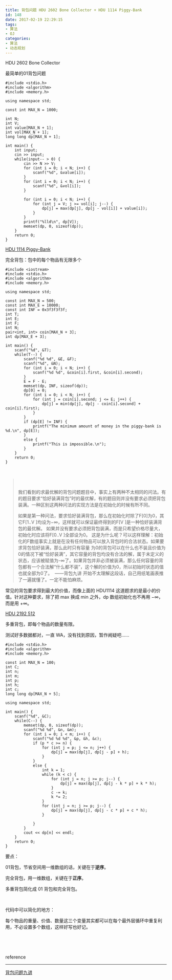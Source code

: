 ```yaml
---
title: 背包问题 HDU 2602 Bone Collector + HDU 1114 Piggy-Bank
id: 148
date: 2017-02-19 22:29:15
tags:
- 算法
- OJ
categories:
- 算法
- 动态规划
---
```



HDU 2602 Bone Collector


最简单的01背包问题
```\n#include <iostream>
#include <stdio.h>
#include <algorithm>
#include <memory.h>

using namespace std;

const int MAX_N = 1000;

int N;
int V;
int value[MAX_N + 1];
int vol[MAX_N + 1];
long long dp[MAX_N + 1];

int main() {
    int input;
    cin >> input;
    while(input-- > 0) {
        cin >> N >> V;
        for (int i = 0; i < N; i++) {
            scanf("%d", &value[i]);
        }
        for (int i = 0; i < N; i++) {
            scanf("%d", &vol[i]);
        }

        for (int i = 0; i < N; i++) {
            for (int j = V; j >= vol[i]; j--) {
                dp[j] = max(dp[j], dp[j - vol[i]] + value[i]);
            }
        }
        printf("%lld\n", dp[V]);
        memset(dp, 0, sizeof(dp));
    }
    return 0;
}
```


[HDU 1114 Piggy-Bank](http://acm.hdu.edu.cn/showproblem.php?pid=1114)


完全背包：包中的每个物品有无限多个
```
#include <iostream>
#include <stdio.h>
#include <algorithm>
#include <memory.h>

using namespace std;

const int MAX_N = 500;
const int MAX_E = 10000;
const int INF = 0x3f3f3f3f;
int T;
int E;
int F;
int N;
pair<int, int> coin[MAX_N + 3];
int dp[MAX_E + 3];

int main() {
    scanf("%d", &T);
    while(T--) {
        scanf("%d %d", &E, &F);
        scanf("%d", &N);
        for (int i = 0; i < N; i++) {
            scanf("%d %d", &coin[i].first, &coin[i].second);
        }
        E = F - E;
        memset(dp, INF, sizeof(dp));
        dp[0] = 0;
        for (int i = 0; i < N; i++) {
            for (int j = coin[i].second; j <= E; j++) {
                dp[j] = min(dp[j], dp[j - coin[i].second] + coin[i].first);
            }
        }
        if (dp[E] != INF) {
            printf("The minimum amount of money in the piggy-bank is %d.\n", dp[E]);
        }
        else {
            printf("This is impossible.\n");
        }
    }
    return 0;
}
```

&nbsp;
> &nbsp;
> 
> 我们看到的求最优解的背包问题题目中，事实上有两种不太相同的问法。有的题目要求“恰好装满背包”时的最优解，有的题目则并没有要求必须把背包装满。一种区别这两种问法的实现方法是在初始化的时候有所不同。
> 
> 如果是第一种问法，要求恰好装满背包，那么在初始化时除了F[0]为0，其 它F[1..V ]均设为−∞，这样就可以保证最终得到的F[V ]是一种恰好装满背包的最优解。 如果并没有要求必须把背包装满，而是只希望价格尽量大，初始化时应该将F[0..V ]全部设为0。 这是为什么呢？可以这样理解：初始化的F数组事实上就是在没有任何物品可以放入背包时的合法状态。如果要求背包恰好装满，那么此时只有容量 为0的背包可以在什么也不装且价值为0的情况下被“恰好装满”，其它容量的背包均没有合法的解，属于未定义的状态，应该被赋值为-∞了。如果背包并非必须被装满，那么任何容量的背包都有一个合法解“什么都不装”，这个解的价值为0，所以初始时状态的值也就全部为0了。  ——背包九讲
开始不太理解这段话，自己用纸笔画表推了一遍就懂了。一定不能怕麻烦。

常见的背包要求得到最大的价值，而像上面的 HDU1114 这道题求的是最小的价值。针对这种要求，除了把 max 换成 min 之外，dp 数组初始化也不再用 −∞，而是用 +∞。


[HDU 2192 512](http://acm.hdu.edu.cn/showproblem.php?pid=2191)


多重背包，即每个物品的数量有限。

测试好多数据都对，一直 WA，没有找到原因，暂作阙疑吧……
```\n#include <iostream>
#include <stdio.h>
#include <algorithm>
#include <memory.h>

const int MAX_N = 100;
int C;
int n;
int m;
int p;
int h;
int c;
long long dp[MAX_N + 5];

using namespace std;

int main() {
    scanf("%d", &C);
    while(C--) {
        memset(dp, 0, sizeof(dp));
        scanf("%d %d", &n, &m);
        for (int i = 0; i < m; i++) {
            scanf("%d %d %d", &p, &h, &c);
            if (p * c >= n) {
                for (int j = p; j <= n; j++) {
                    dp[j] = max(dp[j], dp[j - p] + h);
                }
            }
            else {
                int k = 1;
                while (k < c) {
                    for (int j = n; j >= p; j--) {
                        dp[j] = max(dp[j], dp[j - k * p] + k * h);
                    }
                    c -= k;
                    k *= 2;
                }                
                for (int j = n; j >= p; j--) {
                    dp[j] = max(dp[j], dp[j - c * p] + c * h);
                }

            }
        }
        cout << dp[n] << endl;
    }
    return 0;
}
```

要点：

01背包，节省空间用一维数组的话，关键在于**逆序**。

完全背包，用一维数组，关键在于**正序**。

多重背包简化成 01 背包和完全背包。

&nbsp;

代码中可以简化的地方：

每个物品的重量、价值、数量这三个变量其实都可以在每个最外层循环中重复利用，不必设置多个数组，这样好写也好记。

&nbsp;

&nbsp;

reference

* * *


[背包问题九讲](http://cuitianyi.com/blog/%E3%80%8A%E8%83%8C%E5%8C%85%E9%97%AE%E9%A2%98%E4%B9%9D%E8%AE%B2%E3%80%8B2-0-alpha1/)
